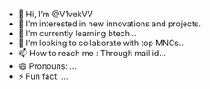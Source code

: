 - 👋 Hi, I’m @V1vekVV
- 👀 I’m interested in new innovations and projects.
- 🌱 I’m currently learning btech...
- 💞️ I’m looking to collaborate with top MNCs..
- 📫 How to reach me : Through mail id...
- 😄 Pronouns: ...
- ⚡ Fun fact: ...

<!---
V1vekVV/V1vekVV is a ✨ special ✨ repository because its `README.md` (this file) appears on your GitHub profile.
You can click the Preview link to take a look at your changes.
--->
